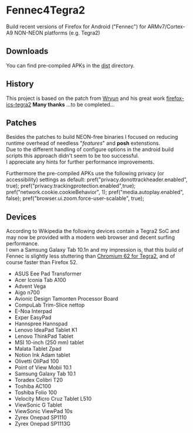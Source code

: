 # Fennec4Tegra2
 Build recent versions of Firefox for Android ("Fennec") for ARMv7/Cortex-A9 NON-NEON platforms (e.g. Tegra2) 

## Downloads
 You can find pre-compiled APKs in the [dist](https://github.com/schmaller/Fennec4Tegra2/tree/master/dist)
directory.

## History
This project is based on the patch from [Wryun](https://github.com/wryun/)
and his great work [firefox-ics-tegra2](https://github.com/wryun/firefox-ics-tegra2)
__Many thanks__
...to be completed...

## Patches
Besides the patches to build NEON-free binaries I focused on reducing
runtime overhead of needless "_features_" and __posh__ extenstions.  
Due to the different handling of configure options in the android build
scripts this approach didn't seem to be too successful.  
I appreciate any hints for further performance improvements.

Furthermore the pre-compiled APKs use the following privacy (or accessibility) settings as default:
    pref("privacy.donottrackheader.enabled", true);
    pref("privacy.trackingprotection.enabled",true);
    pref("network.cookie.cookieBehavior", 1);
    pref("media.autoplay.enabled", false);
    pref("browser.ui.zoom.force-user-scalable", true);

## Devices
According to Wikipedia the following devices contain a Tegra2 SoC and may
now be provided with a modern web browser and decent surfing performance.  
I own a Samsung Galaxy Tab 10.1n and my impression is, that this build of Fennec
is slightly less stuttering than [Chromium 62 for Tegra2](https://forum.xda-developers.com/galaxy-tab-10-1/development/app-chromium-m56-optimized-tegra-2-t3550210),
 and of course faster than Firefox 52.
- ASUS Eee Pad Transformer
- Acer Iconia Tab A100
- Advent Vega
- Aigo n700
- Avionic Design Tamonten Processor Board
- CompuLab Trim-Slice nettop
- E-Noa Interpad
- Exper EasyPad
- Hannspree Hannspad
- Lenovo IdeaPad Tablet K1
- Lenovo ThinkPad Tablet
- MSI 10-inch (250 mm) tablet
- Malata Tablet Zpad
- Notion Ink Adam tablet
- Olivetti OliPad 100
- Point of View Mobii 10.1
- Samsung Galaxy Tab 10.1
- Toradex Colibri T20
- Toshiba AC100
- Toshiba Folio 100
- Velocity Micro Cruz Tablet L510
- ViewSonic G Tablet
- ViewSonic ViewPad 10s
- Zyrex Onepad SP1110
- Zyrex Onepad SP1113G
